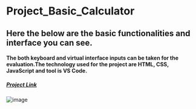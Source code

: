 # Project_Basic_Calculator
## Here the below are the basic functionalities and interface you can see.
#### The both keyboard and virtual interface inputs can be taken for the evaluation.The technology used for the project are HTML, CSS, JavaScript and tool is VS Code.
##### [Project Link](https://project-basic-calculator.vercel.app/)

![image](https://github.com/user-attachments/assets/5c0fa5f4-7823-4786-9f4b-983894080d0a)
